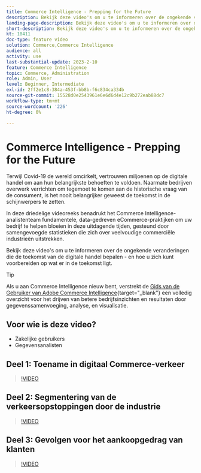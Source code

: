 ```yaml
---
title: Commerce Intelligence - Prepping for the Future
description: Bekijk deze video's om u te informeren over de ongekende veranderingen die de toekomst van de digitale handel bepalen.
landing-page-description: Bekijk deze video's om u te informeren over de ongekende veranderingen die de toekomst van de digitale handel bepalen.
short-description: Bekijk deze video's om u te informeren over de ongekende veranderingen die de toekomst van de digitale handel bepalen.
kt: 10411
doc-type: feature video
solution: Commerce,Commerce Intelligence
audience: all
activity: use
last-substantial-update: 2023-2-10
feature: Commerce Intelligence
topic: Commerce, Administration
role: Admin, User
level: Beginner, Intermediate
exl-id: 2ff2e1c8-384a-453f-bb8b-f6c834ca334b
source-git-commit: 15528d0e2543961e6e6d6d4e12c9b272eab88dc7
workflow-type: tm+mt
source-wordcount: '226'
ht-degree: 0%

---
```


# Commerce Intelligence - Prepping for the Future

Terwijl Covid-19 de wereld omcirkelt, vertrouwen miljoenen op de digitale handel om aan hun belangrijkste behoeften te voldoen. Naarmate bedrijven overwerk verrichten om tegemoet te komen aan de historische vraag van de consument, is het nooit belangrijker geweest de toekomst in de schijnwerpers te zetten.

In deze driedelige videoreeks benadrukt het Commerce Intelligence-analistenteam fundamentele, data-gedreven eCommerce-praktijken om uw bedrijf te helpen bloeien in deze uitdagende tijden, gesteund door samengevoegde statistieken die zich over veelvoudige commerciële industrieën uitstrekken.

Bekijk deze video&#39;s om u te informeren over de ongekende veranderingen die de toekomst van de digitale handel bepalen - en hoe u zich kunt voorbereiden op wat er in de toekomst ligt.

>[!TIP]
>
>Als u aan Commerce Intelligence nieuw bent, verstrekt de [&#x200B; Gids van de Gebruiker van Adobe Commerce Intelligence &#x200B;](https://experienceleague.adobe.com/docs/commerce-business-intelligence/mbi/guide-overview.html?lang=nl-NL){target="_blank"}  een volledig overzicht voor het drijven van betere bedrijfsinzichten en resultaten door gegevenssamenvoeging, analyse, en visualisatie.

## Voor wie is deze video?

- Zakelijke gebruikers
- Gegevensanalisten

## Deel 1: Toename in digitaal Commerce-verkeer

>[!VIDEO](https://video.tv.adobe.com/v/342498?quality=12&learn=on)

## Deel 2: Segmentering van de verkeersopstoppingen door de industrie

>[!VIDEO](https://video.tv.adobe.com/v/342499?quality=12&learn=on)

## Deel 3: Gevolgen voor het aankoopgedrag van klanten

>[!VIDEO](https://video.tv.adobe.com/v/342500?quality=12&learn=on)
